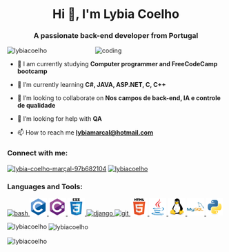 <h1 align="center">Hi 👋, I'm Lybia Coelho</h1>
<h3 align="center">A passionate back-end developer from Portugal</h3>
<img align="right" alt="coding" width="300" src="https://i.gifer.com/origin/bc/bca56ffe4a6e2910237482982aa856fe_w200.gif">


<p align="left"> <img src="https://komarev.com/ghpvc/?username=lybiacoelho&label=Profile%20views&color=0e75b6&style=flat" alt="lybiacoelho" /> </p>

- 🔭 I am currently studying **Computer programmer and FreeCodeCamp bootcamp**

- 🌱 I’m currently learning **C#, JAVA, ASP.NET, C, C++**

- 👯 I’m looking to collaborate on **Nos campos de back-end, IA e controle de qualidade**

- 🤝 I’m looking for help with **QA**

- 📫 How to reach me **lybiamarcal@hotmail.com**

<h3 align="left">Connect with me:</h3>
<p align="left">
<a href="https://linkedin.com/in/lybia-coelho-marçal-97b682104" target="blank"><img align="center" src="https://raw.githubusercontent.com/rahuldkjain/github-profile-readme-generator/master/src/images/icons/Social/linked-in-alt.svg" alt="lybia-coelho-marçal-97b682104" height="30" width="40" /></a>
<a href="https://instagram.com/lybiacoelho" target="blank"><img align="center" src="https://raw.githubusercontent.com/rahuldkjain/github-profile-readme-generator/master/src/images/icons/Social/instagram.svg" alt="lybiacoelho" height="30" width="40" /></a>
</p>

<h3 align="left">Languages and Tools:</h3>
<p align="left"> <a href="https://www.gnu.org/software/bash/" target="_blank" rel="noreferrer"> <img src="https://www.vectorlogo.zone/logos/gnu_bash/gnu_bash-icon.svg" alt="bash" width="40" height="40"/> </a> <a href="https://www.cprogramming.com/" target="_blank" rel="noreferrer"> <img src="https://raw.githubusercontent.com/devicons/devicon/master/icons/c/c-original.svg" alt="c" width="40" height="40"/> </a> <a href="https://www.w3schools.com/cs/" target="_blank" rel="noreferrer"> <img src="https://raw.githubusercontent.com/devicons/devicon/master/icons/csharp/csharp-original.svg" alt="csharp" width="40" height="40"/> </a> <a href="https://www.w3schools.com/css/" target="_blank" rel="noreferrer"> <img src="https://raw.githubusercontent.com/devicons/devicon/master/icons/css3/css3-original-wordmark.svg" alt="css3" width="40" height="40"/> </a> <a href="https://www.djangoproject.com/" target="_blank" rel="noreferrer"> <img src="https://cdn.worldvectorlogo.com/logos/django.svg" alt="django" width="40" height="40"/> </a> <a href="https://git-scm.com/" target="_blank" rel="noreferrer"> <img src="https://www.vectorlogo.zone/logos/git-scm/git-scm-icon.svg" alt="git" width="40" height="40"/> </a> <a href="https://www.w3.org/html/" target="_blank" rel="noreferrer"> <img src="https://raw.githubusercontent.com/devicons/devicon/master/icons/html5/html5-original-wordmark.svg" alt="html5" width="40" height="40"/> </a> <a href="https://www.java.com" target="_blank" rel="noreferrer"> <img src="https://raw.githubusercontent.com/devicons/devicon/master/icons/java/java-original.svg" alt="java" width="40" height="40"/> </a> <a href="https://www.linux.org/" target="_blank" rel="noreferrer"> <img src="https://raw.githubusercontent.com/devicons/devicon/master/icons/linux/linux-original.svg" alt="linux" width="40" height="40"/> </a> <a href="https://www.mysql.com/" target="_blank" rel="noreferrer"> <img src="https://raw.githubusercontent.com/devicons/devicon/master/icons/mysql/mysql-original-wordmark.svg" alt="mysql" width="40" height="40"/> </a> <a href="https://www.python.org" target="_blank" rel="noreferrer"> <img src="https://raw.githubusercontent.com/devicons/devicon/master/icons/python/python-original.svg" alt="python" width="40" height="40"/> </a> </p>

<p><img align="left" src="https://github-readme-stats.vercel.app/api/top-langs?username=lybiacoelho&show_icons=true&locale=en&layout=compact" alt="lybiacoelho" /></p>

<p>&nbsp;<img align="center" src="https://github-readme-stats.vercel.app/api?username=lybiacoelho&show_icons=true&locale=en" alt="lybiacoelho" /></p>

<p><img align="center" src="https://github-readme-streak-stats.herokuapp.com/?user=lybiacoelho&" alt="lybiacoelho" /></p>
